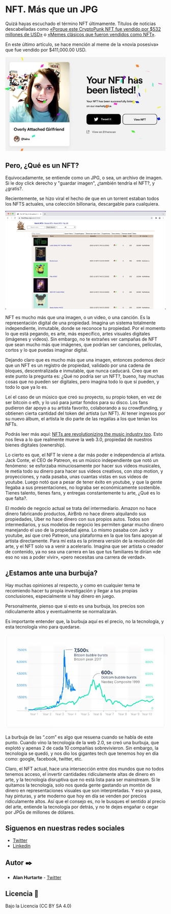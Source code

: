 # NFT. Más que un JPG
Quizá hayas escuchado el término NFT últimamente. Títulos de noticias descabelladas como [«Porque este CryptoPunk NFT  fue vendido por $532 millones de USD»](https://www.cnet.com/news/why-this-cryptopunk-nft-sold-for-532-million-sort-of/) o [«Memes clásicos que fueron vendidos como NFT»](https://mashable.com/article/classic-memes-sold-nft-prices).

En este último artículo, se hace mención al meme de la «novia posesiva» que fue vendido por $411,000.00 USD.

![Overly attached Girlfriend MEME](nft-girlfriend-overly-attached.jpeg "Overly attached Girlfriend MEME")

## Pero, ¿Qué es un NFT?
Equivocadamente, se entiende como un JPG, o sea, un archivo de imagen. Si le doy click derecho y "guardar imagen", ¿también tendría el NFT?, y ¿gratis?.

Recientemente, se hizo viral el hecho de que en un torrent estaban todos los NFTS actuales, una colección billonaria, descargable para cualquiera.

![Torrents de NFTs](nft-torrents.jpeg "Torrents de NFTs")

NFT es mucho más que una imagen, o un video, o una canción. Es la representación digital de una propiedad. Imagina un sistema totalmente independiente, inmutable, donde se reconoce tu propiedad. Por el momento lo que está pegando, es arte, más específico, artes visuales digitales (imágenes y videos). Sin embargo, no te extrañes ver campañas de NFT que sean mucho más que imágenes, que podrían ser canciones, películas, cortos y lo que puedas imaginar digital.

Dejando claro que es mucho más que una imagen, entonces podemos decir que un NFT es un registro de propiedad, validado por una cadena de bloques, descentralizada e inmutable, que nunca caducará. Creo que en este punto la pregunta es: ¿Qué no podría ser un NFT?, bueno, hay muchas cosas que no pueden ser digitales, pero imagina todo lo que sí pueden, y todo lo que ya lo es.

Leí el caso de un músico que creó su proyecto, su propio token, en vez de ser bitcoin o eth, y lo usó para juntar fondos para su disco. Los fans pudieron dar apoyo a su artista favorito, colaborando a su crowdfunding, y obtienen cierta cantidad del token del artista (un NFT). Al tener ingresos por su nuevo álbum, el artista le dio parte de las regalías a los que tenían los NFTs. 

Podrás leer más aquí: [NFTs are revolutionizing the music industry too](https://fortune.com/2021/10/29/nfts-music-industry/). Esto nos lleva a lo que realmente mueve la web 3.0, propiedad de nuestros bienes digitales (ownership).

Lo cierto es que, el NFT le viene a dar más poder e independencia al artista. Jack Conte, el CEO de Patreon, es un músico independiente que notó un fenómeno: se esforzaba minuciosamente por hacer sus videos musicales, le metía todo su dinero para hacer sus videos creativos, con stop motion, y proyecciones, y nada pasaba, unas cuantas vistas en sus videos de youtube. Luego notó que a pesar de tener éxito en youtube, y que la gente llegaba a sus presentaciones, no lograba ser económicamente sostenible. Tienes talento, tienes fans, y entregas constantemente tu arte, ¿Qué es lo que falta?. 

El modelo de negocio actual se trata del intermediario. Amazon no hace dinero fabricando productos, AirBnb no hace dinero alquilando sus propiedades, Uber no hace dinero con sus propios autos. Todos son intermediarios, y sus modelos de negocio les permiten ganar mucho dinero manejando el uso de la propiedad ajena. Lo mismo pasaba con Jack y youtube, así que creó Patreon, una plataforma en la que los fans apoyan al artista directamente. Para mí esta es la primera versión de la revolución del arte, y el NFT solo va a venir a acelerarlo. Imagina que ser artista o creador de contenido, ya no sea una carrera en las que tus familiares te dirían «de eso no vas a poder vivir», «pero necesitas una carrera de verdad».

## ¿Estamos ante una burbuja?
Hay muchas opiniones al respecto, y como en cualquier tema te recomiendo hacer tu propia investigación y llegar a tus propias conclusiones, especialmente si hay dinero en juego. 

Personalmente, pienso que si esto es una burbuja, los precios son ridículamente altos y eventualmente se normalizarán. 

Es importante entender que, la burbuja aquí es el precio, no la tecnología, y esta tecnología vino para quedarse. 

![Burbuja de las .com](dotcom-bubble.webp "Bubuja de las .com")

La burbuja de las “.com” es algo que resuena cuando se habla de este punto. Cuando vino la tecnología de la web 2.0, se creó una burbuja, que explotó y apenas 2 de cada 10 compañías sobrevivieron. Sin embargo, la tecnología se quedó, y nos dio los gigantes tech que tenemos hoy en día como: google, facebook, twitter, etc.

Claro, el NFT actual, hace una intersección entre dos mundos que no todos tenemos acceso, el invertir cantidades ridículamente altas de dinero en arte, y la tecnología disruptiva que no está lista para ser mainstream. Si le quitamos la tecnología, solo nos queda gente gastando un montón de dinero en representaciones visuales que son interpretadas. Y eso ya pasa, hay pinturas, y arte moderno que hoy en día se venden por precios ridículamente altos. Así que el consejo es, no le busques el sentido al precio del arte, entiende la tecnología por detrás, y no te dejes engañar o cegar por JPGs de millones de dólares.


## Siguenos en nuestras redes sociales
* [Twitter](https://twitter.com/opensciencelabs)
* [Linkedin](https://www.linkedin.com/company/open-science-labs/)

## Autor ✒️

* **Alan Hurtarte** - [Twitter](https://twitter.com/alanhurtarte)

## Licencia 📄

Bajo la Licencia (CC BY SA 4.0)
